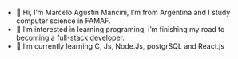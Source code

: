 - 👋 Hi, I’m Marcelo Agustin Mancini, I’m from Argentina and I study computer science in FAMAF.
- 👀 I’m interested in learning programing, i’m finishing my road to becoming a full-stack developer. 
- 🌱 I’m currently learning C, Js, Node.Js, postgrSQL and React.js
